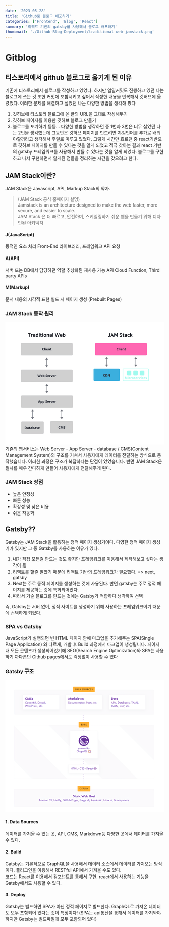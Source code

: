 ```yaml
---
date: '2023-05-28'
title: 'Github로 블로그 배포하기'
categories: ['Frontend', 'Blog', 'React']
summary: '리액트 기반의 gatsby를 사용해서 블로그 배포하기'
thumbnail: './Github-Blog-Deployment/traditional-web-jamstack.png'
---
```


# Gitblog
## 티스토리에서 github 블로그로 옮기게 된 이유
기존에 티스토리에서 블로그를 작성하고 있었다. 하지만 일일커밋도 진행하고 있던 나는 블로그에 쓰는 것 또한 커밋에 포함시키고 싶어서 작성한 내용을 반복해서 깃허브에 올렸었다.
이러한 문제를 해결하고 싶었던 나는 다양한 방법을 생각해 봤다
1. 깃허브에 티스토리 블로그에 쓴 글의 URL을 그대로 작성해두기
2. 깃허브 페이지를 이용한 깃허브 블로그 만들기
3. 블로그를 포기하기
등등... 다양한 방법을 생각하던 중 1번과 3번은 너무 싫었던 나는 2번을 생각했는데 그동안은 깃허브 페이지를 만드려면 쟈킬언어를 추가로 배워야할꺼라고 생각해서 후일로 미루고 있었다.
그렇게 시간만 흐르던 중 react기반으로 깃허브 페이지를 만들 수 있다는 것을 알게 되었고 적극 찾아본 결과 react 기반의 gatsby 프레임워크를 사용해서 만들 수 있다는 것을 알게 되었다. 
블로그를 구현하고 나서 구현하면서 알게된 점들을 정리하는 시간을 갖으려고 한다.

## JAM Stack이란?
JAM Stack은 Javascript, API, Markup Stack의 약자.  
> (JAM Stack 공식 홈페이지 설명)  
> Jamstack is an architecture designed to make the web faster, more secure, and easier to scale.  
> JAM Stack 은 더 빠르고, 안전하며, 스케일링하기 쉬운 웹을 만들기 위해 디자인된 아키텍처

#### J(JavaScript)
동적인 요소 처리
Front-End 라이브러리, 프레임워크
API 요청

#### A(API)
서버 또는 DB에서 담당하던 역할
추상화된 재사용 가능 API
Cloud Function, Third party APIs

#### M(Markup)
문서 내용의 시각적 표현
빌드 시 페이지 생성 (Prebuilt Pages)


### JAM Stack 동작 원리
![traditinal-web-jamstack](./Github-Blog-Deployment/traditional-web-jamstack.png)  
기존의 웹서비스는 Web Server - App Server - database / CMS(Content Management System)의 구조를 거쳐서 사용자에게 데이터를 전달하는 방식으로 동작했습니다.
이러한 과정은 구조가 복잡하다는 단점이 있었습니다. 반면 JAM Stack은 절차를 매우 간다하게 만들어 사용자에게 전달해주게 된다.

### JAM Stack 장점
- 높은 안정성
- 빠른 성능
- 확장성 및 낮은 비용
- 쉬운 자동화

## Gatsby??
Gatsby는 JAM Stack을 활용하는 정적 페이지 생성기이다. 다영한 정적 페이지 생성기가 있지만 그 중 Gatsby를 사용하는 이유가 있다.
1. 내가 직접 모든걸 만드는 것도 좋지만 프레임워크를 이용해서 제작해보고 싶다는 생각이 듦
2. 리액트를 할줄 알았기 때문에 리액트 기반의 프레임워크가 필요했다. => next, gatsby
3. Next는 주로 동적 페이지를 생성하는 것에 사용된다. 반면 gatsby는 주로 정적 페이지를 제공하는 것에 특화되어있다.
4. 따라서 기술 블로그를 만드는 것에는 Gatsby가 적합하다 생각하여 선택

즉, Gatsby는 서버 없이, 정적 사이트를 생성하기 위해 사용하는 프레임워크이기 때문에 선택하게 되었다.

### SPA vs Gatsby
JavaScript가 실행되면 빈 HTML 페이지 안에 마크업을 추가해주는 SPA(Single Page Application) 와 다르게, 개발 후 Build 과정에서 마크업이 생성됩니다. 페이지 내 모든 콘텐츠가 생성되어있기에 SEO(Search Engine Optimization)와 SPA는 사용하기 까다롭던 Github pages에서도 걱정없이 사용할 수 있다

### Gatsby 구조
![gatsby-data-sources-build-deploy](./Github-Blog-Deployment/gatsby-data-sources-build-deploy.png)  

#### 1. Data Sources
데이터를 가져올 수 있는 곳, API, CMS, Markdown등 다양한 곳에서 데이터를 가져올 수 있다.

#### 2. Build
Gatsby는 기본적으로 GraphQL을 사용해서 데이터 소스에서 데이터를 가져오는 방식이다. 플러그인을 이용해서 RESTful API에서 가져올 수도 있다.  
코드는 React를 이용해서 컴포넌트를 통해서 구현. react에서 사용하는 기능을 Gatsby에서도 사용할 수 있다.

#### 3. Deploy
Gatsby는 빌드하면 SPA가 아닌 정적 페이지로 빌드한다. GraphQL로 가져온 데이터도 모두 포함되어 있다는 것이 특징이다!
(SPA는 api통신을 통해서 데이터를 가져와야 하지만 Gatsby는 빌드파일에 모두 포함되어 있다)